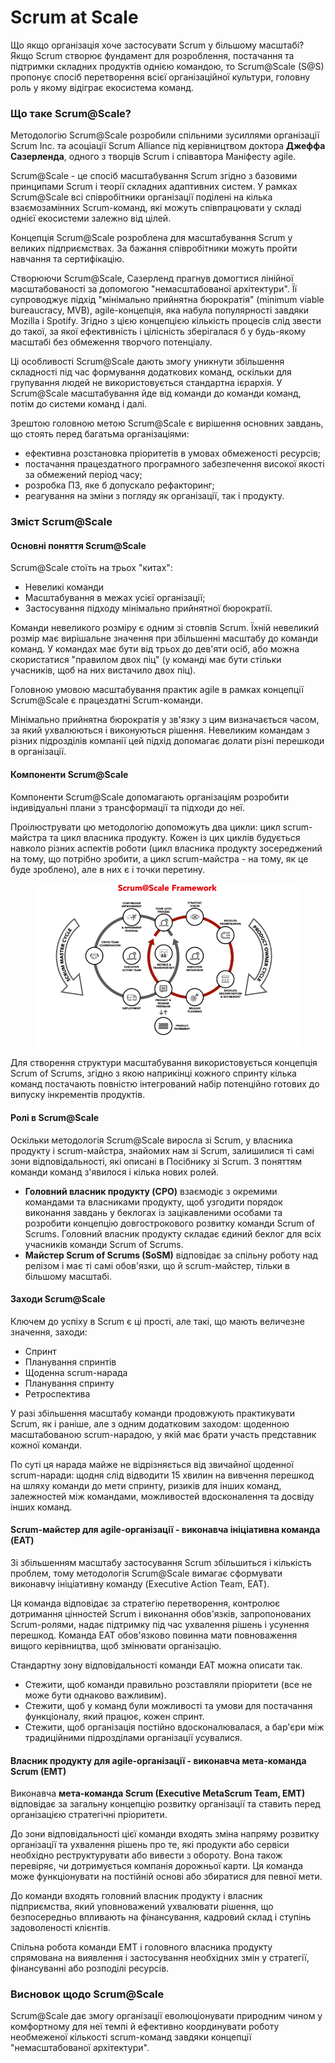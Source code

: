 # Scrum at Scale

Що якщо організація хоче застосувати Scrum у більшому масштабі? Якщо Scrum створює фундамент для розроблення, постачання та підтримки складних продуктів однією командою, то Scrum@Scale (S@S) пропонує спосіб перетворення всієї організаційної культури, головну роль у якому відіграє екосистема команд.

### Що таке Scrum@Scale? <a href="#d1-89-d0-be-d1-82-d0-b0-d0-ba-d0-b5-scrumscale" id="d1-89-d0-be-d1-82-d0-b0-d0-ba-d0-b5-scrumscale"></a>

Методологію Scrum@Scale розробили спільними зусиллями організації Scrum Inc. та асоціації Scrum Alliance під керівництвом доктора **Джеффа Сазерленда**, одного з творців Scrum і співавтора Маніфесту agile.

Scrum@Scale - це спосіб масштабування Scrum згідно з базовими принципами Scrum і теорії складних адаптивних систем. У рамках Scrum@Scale всі співробітники організації поділені на кілька взаємозамінних Scrum-команд, які можуть співпрацювати у складі однієї екосистеми залежно від цілей.

Концепція Scrum@Scale розроблена для масштабування Scrum у великих підприємствах. За бажання співробітники можуть пройти навчання та сертифікацію.

Створюючи Scrum@Scale, Сазерленд прагнув домогтися лінійної масштабованості за допомогою "немасштабованої архітектури". Її супроводжує підхід "мінімально прийнятна бюрократія" (minimum viable bureaucracy, MVB), agile-концепція, яка набула популярності завдяки Mozilla і Spotify. Згідно з цією концепцією кількість процесів слід звести до такої, за якої ефективність і цілісність зберігалася б у будь-якому масштабі без обмеження творчого потенціалу.

Ці особливості Scrum@Scale дають змогу уникнути збільшення складності під час формування додаткових команд, оскільки для групування людей не використовується стандартна ієрархія. У Scrum@Scale масштабування йде від команди до команди команд, потім до системи команд і далі.

Зрештою головною метою Scrum@Scale є вирішення основних завдань, що стоять перед багатьма організаціями:

* ефективна розстановка пріоритетів в умовах обмеженості ресурсів;
* постачання працездатного програмного забезпечення високої якості за обмежений період часу;
* розробка ПЗ, яке б допускало рефакторинг;
* реагування на зміни з погляду як організації, так і продукту.

### Зміст Scrum@Scale <a href="#d0-b7-d0-bc-d1-96-d1-81-d1-82-scrumscale" id="d0-b7-d0-bc-d1-96-d1-81-d1-82-scrumscale"></a>

#### Основні поняття Scrum@Scale <a href="#d0-be-d1-81-d0-bd-d0-be-d0-b2-d0-bd-d1-96-d0-bf-d0-be-d0-bd-d1-8f-d1-82-d1-82-d1-8f-scrumscale" id="d0-be-d1-81-d0-bd-d0-be-d0-b2-d0-bd-d1-96-d0-bf-d0-be-d0-bd-d1-8f-d1-82-d1-82-d1-8f-scrumscale"></a>

Scrum@Scale стоїть на трьох "китах":

* Невеликі команди
* Масштабування в межах усієї організації;
* Застосування підходу мінімально прийнятної бюрократії.

Команди невеликого розміру є одним зі стовпів Scrum. Їхній невеликий розмір має вирішальне значення при збільшенні масштабу до команди команд. У командах має бути від трьох до дев'яти осіб, або можна скористатися "правилом двох піц" (у команді має бути стільки учасників, щоб на них вистачило двох піц).

Головною умовою масштабування практик agile в рамках концепції Scrum@Scale є працездатні Scrum-команди.

Мінімально прийнятна бюрократія у зв'язку з цим визначається часом, за який ухвалюються і виконуються рішення. Невеликим командам з різних підрозділів компанії цей підхід допомагає долати різні перешкоди в організації.

#### Компоненти Scrum@Scale <a href="#d0-ba-d0-be-d0-bc-d0-bf-d0-be-d0-bd-d0-b5-d0-bd-d1-82-d0-b8-scrumscale" id="d0-ba-d0-be-d0-bc-d0-bf-d0-be-d0-bd-d0-b5-d0-bd-d1-82-d0-b8-scrumscale"></a>

Компоненти Scrum@Scale допомагають організаціям розробити індивідуальні плани з трансформації та підходи до неї.

Проілюструвати цю методологію допоможуть два цикли: цикл scrum-майстра та цикл власника продукту. Кожен із цих циклів будується навколо різних аспектів роботи (цикл власника продукту зосереджений на тому, що потрібно зробити, а цикл scrum-майстра - на тому, як це буде зроблено), але в них є і точки перетину.

<figure><img src="../../.gitbook/assets/image (10).png" alt=""><figcaption></figcaption></figure>

Для створення структури масштабування використовується концепція Scrum of Scrums, згідно з якою наприкінці кожного спринту кілька команд постачають повністю інтегрований набір потенційно готових до випуску інкрементів продуктів.

#### Ролі в Scrum@Scale <a href="#d1-80-d0-be-d0-bb-d1-96-d0-b2-scrumscale" id="d1-80-d0-be-d0-bb-d1-96-d0-b2-scrumscale"></a>

Оскільки методологія Scrum@Scale виросла зі Scrum, у власника продукту і scrum-майстра, знайомих нам зі Scrum, залишилися ті самі зони відповідальності, які описані в Посібнику зі Scrum. З поняттям команди команд з'явилося і кілька нових ролей.

* **Головний власник продукту (CPO)** взаємодіє з окремими командами та власниками продукту, щоб узгодити порядок виконання завдань у беклогах із зацікавленими особами та розробити концепцію довгострокового розвитку команди Scrum of Scrums. Головний власник продукту складає єдиний беклог для всіх учасників команди Scrum of Scrums.
* **Майстер Scrum of Scrums (SoSM)** відповідає за спільну роботу над релізом і має ті самі обов'язки, що й scrum-майстер, тільки в більшому масштабі.

#### Заходи Scrum@Scale <a href="#d0-b7-d0-b0-d1-85-d0-be-d0-b4-d0-b8-scrumscale" id="d0-b7-d0-b0-d1-85-d0-be-d0-b4-d0-b8-scrumscale"></a>

Ключем до успіху в Scrum є ці прості, але такі, що мають величезне значення, заходи:

* Спринт
* Планування спринтів
* Щоденна scrum-нарада
* Планування спринту
* Ретроспектива

У разі збільшення масштабу команди продовжують практикувати Scrum, як і раніше, але з одним додатковим заходом: щоденною масштабованою scrum-нарадою, у якій має брати участь представник кожної команди.

По суті ця нарада майже не відрізняється від звичайної щоденної scrum-наради: щодня слід відводити 15 хвилин на вивчення перешкод на шляху команди до мети спринту, ризиків для інших команд, залежностей між командами, можливостей вдосконалення та досвіду інших команд.

#### Scrum-майстер для agile-організації - виконавча ініціативна команда (EAT) <a href="#scrum-d0-bc-d0-b0-d0-b9-d1-81-d1-82-d0-b5-d1-80-d0-b4-d0-bb-d1-8f-agile-d0-be-d1-80-d0-b3-d0-b0-d0-b" id="scrum-d0-bc-d0-b0-d0-b9-d1-81-d1-82-d0-b5-d1-80-d0-b4-d0-bb-d1-8f-agile-d0-be-d1-80-d0-b3-d0-b0-d0-b"></a>

Зі збільшенням масштабу застосування Scrum збільшиться і кількість проблем, тому методологія Scrum@Scale вимагає сформувати виконавчу ініціативну команду (Executive Action Team, EAT).

Ця команда відповідає за стратегію перетворення, контролює дотримання цінностей Scrum і виконання обов'язків, запропонованих Scrum-ролями, надає підтримку під час ухвалення рішень і усунення перешкод. Команда EAT обов'язково повинна мати повноваження вищого керівництва, щоб змінювати організацію.

Стандартну зону відповідальності команди EAT можна описати так.

* Стежити, щоб команди правильно розставляли пріоритети (все не може бути однаково важливим).
* Стежити, щоб у команд були можливості та умови для постачання функціоналу, який працює, кожен спринт.
* Стежити, щоб організація постійно вдосконалювалася, а бар'єри між традиційними підрозділами організації усувалися.

#### Власник продукту для agile-організації - виконавча мета-команда Scrum (EMT) <a href="#d0-b2-d0-bb-d0-b0-d1-81-d0-bd-d0-b8-d0-ba-d0-bf-d1-80-d0-be-d0-b4-d1-83-d0-ba-d1-82-d1-83-d0-b4-d0-b" id="d0-b2-d0-bb-d0-b0-d1-81-d0-bd-d0-b8-d0-ba-d0-bf-d1-80-d0-be-d0-b4-d1-83-d0-ba-d1-82-d1-83-d0-b4-d0-b"></a>

Виконавча **мета-команда Scrum (Executive MetaScrum Team, EMT)** відповідає за загальну концепцію розвитку організації та ставить перед організацією стратегічні пріоритети.

До зони відповідальності цієї команди входять зміна напряму розвитку організації та ухвалення рішень про те, які продукти або сервіси необхідно реструктурувати або вивести з обороту. Вона також перевіряє, чи дотримується компанія дорожньої карти. Ця команда може функціонувати на постійній основі або збиратися для певної мети.

До команди входять головний власник продукту і власник підприємства, який уповноважений ухвалювати рішення, що безпосередньо впливають на фінансування, кадровий склад і ступінь задоволеності клієнтів.

Спільна робота команди EMT і головного власника продукту спрямована на виявлення і застосування необхідних змін у стратегії, фінансуванні або розподілі ресурсів.

### Висновок щодо Scrum@Scale <a href="#d0-b2-d0-b8-d1-81-d0-bd-d0-be-d0-b2-d0-be-d0-ba-d1-89-d0-be-d0-b4-d0-be-scrumscale" id="d0-b2-d0-b8-d1-81-d0-bd-d0-be-d0-b2-d0-be-d0-ba-d1-89-d0-be-d0-b4-d0-be-scrumscale"></a>

Scrum@Scale дає змогу організації еволюціонувати природним чином у комфортному для неї темпі й ефективно координувати роботу необмеженої кількості scrum-команд завдяки концепції "немасштабованої архітектури".
